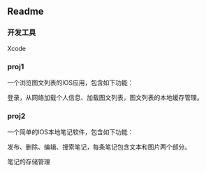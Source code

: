 ## Readme

### 开发工具

Xcode



### proj1

一个浏览图文列表的IOS应用，包含如下功能：

登录，从网络加载个人信息、加载图文列表，图文列表的本地缓存管理。



### proj2

一个简单的IOS本地笔记软件，包含如下功能：

发布、删除、编辑、搜索笔记，每条笔记包含文本和图片两个部分。

笔记的存储管理